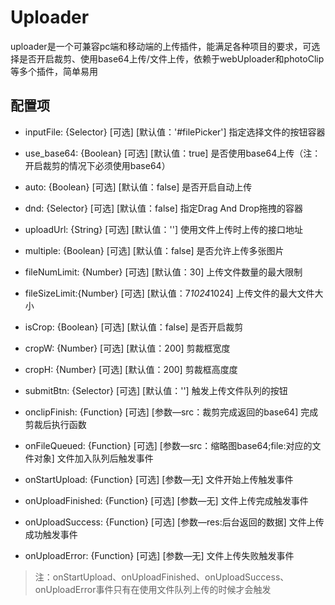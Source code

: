 # Uploader
uploader是一个可兼容pc端和移动端的上传插件，能满足各种项目的要求，可选择是否开启裁剪、使用base64上传/文件上传，依赖于webUploader和photoClip等多个插件，简单易用

## 配置项
- inputFile: {Selector} [可选] [默认值：'#filePicker'] 指定选择文件的按钮容器
- use_base64: {Boolean} [可选] [默认值：true] 是否使用base64上传（注：开启裁剪的情况下必须使用base64）
- auto: {Boolean} [可选] [默认值：false] 是否开启自动上传
- dnd: {Selector} [可选] [默认值：false] 指定Drag And Drop拖拽的容器
- uploadUrl: {String} [可选] [默认值：''] 使用文件上传时上传的接口地址
- multiple: {Boolean} [可选] [默认值：false] 是否允许上传多张图片
- fileNumLimit: {Number} [可选] [默认值：30] 上传文件数量的最大限制
- fileSizeLimit:{Number} [可选] [默认值：7*1024*1024] 上传文件的最大文件大小
- isCrop: {Boolean} [可选] [默认值：false] 是否开启裁剪
- cropW: {Number} [可选] [默认值：200] 剪裁框宽度
- cropH: {Number} [可选] [默认值：200] 剪裁框高度度
- submitBtn: {Selector} [可选] [默认值：''] 触发上传文件队列的按钮
- onclipFinish: {Function} [可选] [参数—src：裁剪完成返回的base64] 完成剪裁后执行函数
	
- onFileQueued: {Function} [可选] [参数—src：缩略图base64;file:对应的文件对象] 文件加入队列后触发事件
- onStartUpload: {Function} [可选] [参数—无] 文件开始上传触发事件
- onUploadFinished: {Function} [可选] [参数—无] 文件上传完成触发事件
- onUploadSuccess: {Function} [可选] [参数—res:后台返回的数据] 文件上传成功触发事件
- onUploadError: {Function} [可选] [参数—无] 文件上传失败触发事件
> 注：onStartUpload、onUploadFinished、onUploadSuccess、onUploadError事件只有在使用文件队列上传的时候才会触发
